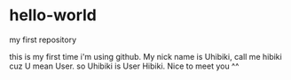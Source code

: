 # hello-world
my first repository

this is my first time i'm using github. 
My nick name is Uhibiki, call me hibiki cuz U mean User.
so Uhibiki is User Hibiki. Nice to meet you ^^
